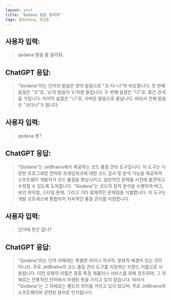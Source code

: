 ```yaml
---
layout: post
title: "Qodana 발음 알려줘"
tags: [Qodana, 발음]
---
```


## 사용자 입력:
> qodana 발음 좀 알려줘.

## ChatGPT 응답:
> "Qodana"라는 단어의 발음은 영어 발음으로 "코-다-나"와 비슷합니다. 첫 번째 음절은 "코"로, 'q'의 발음이 'k'처럼 들립니다. 두 번째 음절은 "다"로, 중간 강세를 가집니다. 마지막 음절은 "나"로, 가벼운 발음으로 끝납니다. 따라서 전체 발음은 "코다나"가 됩니다.

## 사용자 입력:
> qodana 뜻?

## ChatGPT 응답:
> "Qodana"는 JetBrains에서 제공하는 코드 품질 관리 도구입니다. 이 도구는 다양한 프로그래밍 언어와 프레임워크에 대한 코드 검사 및 분석 기능을 제공하여 소프트웨어 개발자가 코드 품질을 향상시키고, 일반적인 문제를 사전에 발견하고 수정할 수 있도록 도와줍니다. "Qodana"는 코드의 정적 분석을 수행하여 버그, 보안 취약점, 스타일 문제, 그리고 기타 잠재적인 문제점을 식별합니다. 이 도구는 개발 프로세스에 통합되어 지속적인 품질 관리를 지원합니다.

## 사용자 입력:
> 단어에 뜻은 없나?

## ChatGPT 응답:
> "Qodana"라는 단어 자체에는 특별한 의미나 역사적, 문화적 배경이 있는 것이 아니라, 주로 JetBrains의 코드 품질 관리 도구를 지칭하는 브랜드 이름으로 사용됩니다. 이런 유형의 이름은 종종 특정 제품이나 서비스를 위해 창조되며, 그 자체로는 전통적인 언어에서 파생된 뜻을 가지고 있지 않습니다. 따라서 "Qodana"는 그 자체로는 별도의 의미를 가지고 있지 않으며, 주로 JetBrains의 소프트웨어와 관련된 용어로 인식됩니다.

